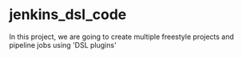 # jenkins_dsl_code
In this project, we are going to create multiple freestyle projects and pipeline jobs using 'DSL plugins'
